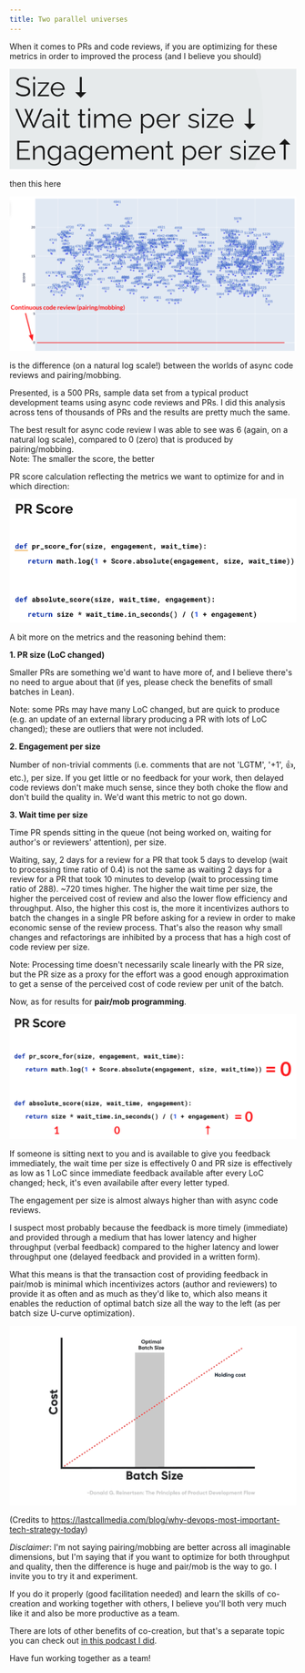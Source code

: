 ```yaml
---
title: Two parallel universes
---
```


When it comes to PRs and code reviews, if you are optimizing for these metrics in order to improved the process (and I believe you should)


![](/assets/images/metrics.png) 


then this here

![](/assets/images/results.png) 

is the difference (on a natural log scale!) between the worlds of async code reviews and pairing/mobbing.


Presented, is a 500 PRs, sample data set from a typical product development teams using async code reviews and PRs. I did this analysis across tens of thousands of PRs and the results are pretty much the same.

The best result for async code review I was able to see was 6 (again, on a natural log scale), compared to 0 (zero) that is produced by pairing/mobbing.  
Note: The smaller the score, the better

PR score calculation reflecting the metrics we want to optimize for and in which direction:

![](/assets/images/pr_score.png) 


A bit more on the metrics and the reasoning behind them:

**1. PR size (LoC changed)**

Smaller PRs are something we'd want to have more of, and I believe there's no need to argue about that (if yes, please check the benefits of small batches in Lean). 

Note: some PRs may have many LoC changed, but are quick to produce (e.g. an update of an external library producing a PR with lots of LoC changed); these are outliers that were not included.

**2. Engagement per size**

Number of non-trivial comments (i.e. comments that are not 'LGTM', '+1', 👍, etc.), per size.
If you get little or no feedback for your work, then delayed code reviews don't make much sense, since they both choke the flow and don't build the quality in. We'd want this metric to not go down.

**3. Wait time per size**

Time PR spends sitting in the queue (not being worked on, waiting for author's or reviewers' attention), per size.

Waiting, say, 2 days for a review for a PR that took 5 days to develop (wait to processing time ratio of 0.4) is not the same as waiting 2 days for a review for a PR that took 10 minutes to develop (wait to processing time ratio of 288). ~720 times higher.
The higher the wait time per size, the higher the perceived cost of review and also the lower flow efficiency and throughput.
Also, the higher this cost is, the more it incentivizes authors to batch the changes in a single PR before asking for a review in order to make economic sense of the review process.
That's also the reason why small changes and refactorings are inhibited by a process that has a high cost of code review per size.

Note: Processing time doesn't necessarily scale linearly with the PR size, but the PR size as a proxy for the effort was a good enough approximation to get a sense of the perceived cost of code review per unit of the batch.



Now, as for results for **pair/mob programming**.

![](/assets/images/pr_score_new.png)  

If someone is sitting next to you and is available to give you feedback immediately, the wait time per size is effectively 0 and PR size is effectively as low as 1 LoC since immediate feedback available after every LoC changed; heck, it's even availabile after every letter typed.

The engagement per size is almost always higher than with async code reviews.

I suspect most probably because the feedback is more timely (immediate) and provided through a medium that has lower latency and higher throughput (verbal feedback) compared to the higher latency and lower throughput one (delayed feedback and provided in a written form).

What this means is that the transaction cost of providing feedback in pair/mob is minimal which incentivizes actors (author and reviewers) to provide it as often and as much as they'd like to, which also means it enables the reduction of optimal batch size all the way to the left (as per batch size U-curve optimization).

![](/assets/images/u_curve.gif) 

(Credits to https://lastcallmedia.com/blog/why-devops-most-important-tech-strategy-today)

_Disclaimer_: I'm not saying pairing/mobbing are better across all imaginable dimensions, but I'm saying that if you want to optimize for both throughput and quality, then the difference is huge and pair/mob is the way to go. I invite you to try it and experiment.

If you do it properly (good facilitation needed) and learn the skills of co-creation and working together with others, I believe you'll both very much like it and also be more productive as a team.

There are lots of other benefits of co-creation, but that's a separate topic you can check out [in this podcast I did](https://youtube.com/watch?v=NJWeM7beAGE).


Have fun working together as a team!

